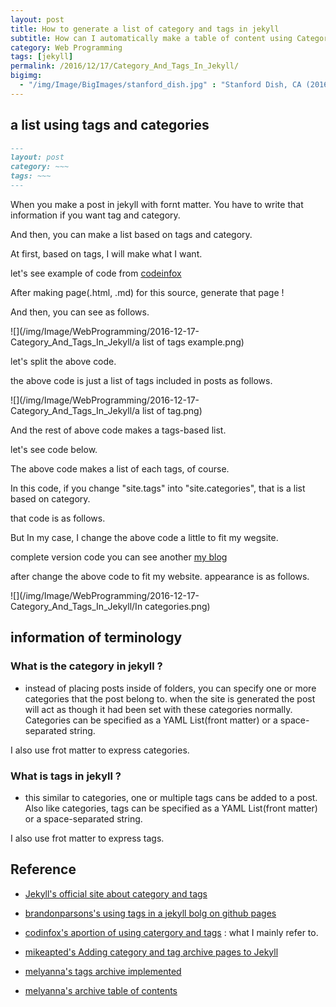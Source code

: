 ```yaml
---
layout: post
title: How to generate a list of category and tags in jekyll
subtitle: How can I automatically make a table of content using Category and Tags ?
category: Web Programming
tags: [jekyll]
permalink: /2016/12/17/Category_And_Tags_In_Jekyll/
bigimg: 
  - "/img/Image/BigImages/stanford_dish.jpg" : "Stanford Dish, CA (2016)"
---
```


## a list using tags and categories
  
```markdown
---
layout: post
category: ~~~
tags: ~~~
---
```

   When you make a post in jekyll with fornt matter. You have to write that information if you want tag and category. 
   
   And then, you can make a list based on tags and category. 
   
   At first, based on tags, I will make what I want. 
   
   let's see example of code from [codeinfox](http://codinfox.github.io/blog/tags/)
   
  <script src="https://gist.github.com/hyunyoung2/63cfabdd6fb174fe69b621be8d48686d.js"></script>
   
  After making page(.html, .md) for this source, generate that page !
  
  And then, you can see as follows. 
  
  ![](/img/Image/WebProgramming/2016-12-17-Category_And_Tags_In_Jekyll/a list of tags example.png)

  let's split the above code.
 
  <script src="https://gist.github.com/hyunyoung2/47bf4e75c1ba154514b5db945ff146c8.js"></script>

  the above code is just a list of tags included in posts as follows. 
  
  ![](/img/Image/WebProgramming/2016-12-17-Category_And_Tags_In_Jekyll/a list of tag.png)
  
  And the rest of above code makes a tags-based list. 
  
  let's see code below. 
  
  <script src="https://gist.github.com/hyunyoung2/0c1aaeaa57106e88150b767c294b3bfa.js"></script>
  
  The above code makes a list of each tags, of course. 
  
  In this code, if you change "site.tags" into "site.categories", that is a list based on category. 
  
  that code is as follows. 
  
  <script src="https://gist.github.com/hyunyoung2/015080b43418f91da09ff77bc1a16d87.js"></script>
  
  But In my case, I change the above code a little to fit my wegsite. 
  
  complete version code you can see another [my blog]("/2016-12-17-Tag_Cloud")
  
  after change the above code to fit my website. appearance is as follows.
  
  ![](/img/Image/WebProgramming/2016-12-17-Category_And_Tags_In_Jekyll/In categories.png)
  
## information of terminology

### What is the category in jekyll ?

 - instead of placing posts inside of folders, you can specify one or more categories that the post belong to. when the site is generated the post will act as though it had been set with these categories normally. Categories can be specified as a YAML List(front matter) or a space-separated string. 

 I also use frot matter to express categories. 

### What is tags in jekyll ?

 - this similar to categories, one or multiple tags cans be added to a post. Also like categories, tags can be specified as a YAML List(front matter) or a space-separated string. 

 I also use frot matter to express tags. 

## Reference

  - [Jekyll's official site about category and tags](https://jekyllrb.com/docs/frontmatter/#predefined-variables-for-posts)
  
  - [brandonparsons's using tags in a jekyll bolg on github pages](https://blog.brandonparsons.me/2015-using-tags-in-a-jekyll-blog-on-github-pages)
  
  - [codinfox's aportion of using catergory and tags](https://codinfox.github.io/dev/2015/03/06/use-tags-and-categories-in-your-jekyll-based-github-pages/) : what I mainly refer to.
      
  - [mikeapted's Adding category and tag archive pages to Jekyll](https://www.mikeapted.com/jekyll/2015/12/30/category-and-tag-archives-in-jekyll-no-plugins/)
  
  - [melyanna's tags archive implemented](https://melyanna.github.io/2016-02-15-tags/)
  
  - [melyanna's archive table of contents](https://melyanna.github.io/toc/)
